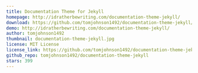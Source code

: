 ```yaml
---
title: Documentation Theme for Jekyll
homepage: http://idratherbewriting.com/documentation-theme-jekyll/
download: https://github.com/tomjohnson1492/documentation-theme-jekyll/archive/gh-pages.zip
demo: http://idratherbewriting.com/documentation-theme-jekyll/
author: tomjohnson1492
thumbnail: documentation-theme-jekyll.jpg
license: MIT License
license_link: https://github.com/tomjohnson1492/documentation-theme-jekyll/blob/gh-pages/licenses/LICENSE.txt
github_repo: tomjohnson1492/documentation-theme-jekyll
stars: 399
---
```

